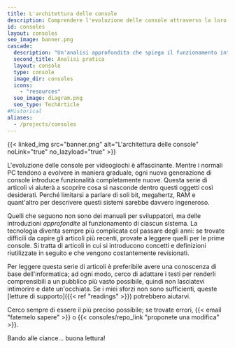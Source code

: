 ```yaml
---
title: L'architettura delle console
description: Comprendere l'evoluzione delle console attraverso la loro architettura
id: consoles
layout: consoles
seo_image: banner.png
cascade:
  description: "Un'analisi approfondita che spiega il funzionamento interno della console"
  second_title: Analisi pratica
  layout: console
  type: console
  image_dir: consoles
  icons:
    - "resources"
  seo_image: diagram.png
  seo_type: TechArticle
#Historical
aliases:
  - /projects/consoles
---
```


{{< linked_img src="banner.png" alt="L'architettura delle console" noLink="true" no_lazyload="true" >}}

L'evoluzione delle console per videogiochi è affascinante. Mentre i normali PC tendono a evolvere in maniera graduale, ogni nuova generazione di console introduce funzionalità completamente nuove. Questa serie di articoli vi aiuterà a scoprire cosa si nasconde dentro questi oggetti così desiderati. Perché limitarsi a parlare di soli bit, megahertz, RAM e quant'altro per descrivere questi sistemi sarebbe davvero ingeneroso.

Quelli che seguono non sono dei manuali per sviluppatori, ma delle introduzioni *approfondite* al funzionamento di ciascun sistema. La tecnologia diventa sempre più complicata col passare degli anni: se trovate difficili da capire gli articoli più recenti, provate a leggere quelli per le prime console. Si tratta di articoli in cui si introducono concetti e definizioni riutilizzate in seguito e che vengono costantemente revisionati.

Per leggere questa serie di articoli è preferibile avere una conoscenza di base dell'informatica; ad ogni modo, cerco di adattare i testi per renderli comprensibili a un pubblico più vasto possibile, quindi non lasciatevi intimorire e date un'occhiata. Se i miei sforzi non sono sufficienti, queste [letture di supporto]({{< ref "readings" >}}) potrebbero aiutarvi.

Cerco sempre di essere il più preciso possibile; se trovate errori, {{< email "fatemelo sapere" >}} o {{< consoles/repo_link "proponete una modifica" >}}.

Bando alle ciance... buona lettura!
